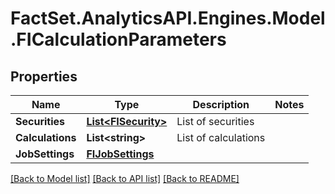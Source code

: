 # FactSet.AnalyticsAPI.Engines.Model.FICalculationParameters

## Properties

Name | Type | Description | Notes
------------ | ------------- | ------------- | -------------
**Securities** | [**List&lt;FISecurity&gt;**](FISecurity.md) | List of securities | 
**Calculations** | **List&lt;string&gt;** | List of calculations | 
**JobSettings** | [**FIJobSettings**](FIJobSettings.md) |  | 

[[Back to Model list]](../README.md#documentation-for-models) [[Back to API list]](../README.md#documentation-for-api-endpoints) [[Back to README]](../README.md)

